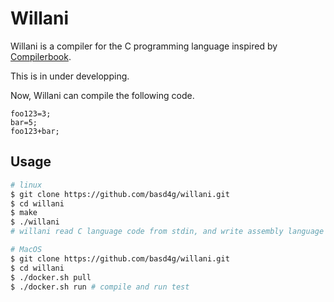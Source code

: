 # Willani

Willani is a compiler for the C programming language inspired by [Compilerbook](https://www.sigbus.info/compilerbook).

This is in under developping.

Now, Willani can compile the following code.

```
foo123=3;
bar=5;
foo123+bar;
```

## Usage

```sh
# linux
$ git clone https://github.com/basd4g/willani.git
$ cd willani
$ make
$ ./willani
# willani read C language code from stdin, and write assembly language code to stdout.

# MacOS
$ git clone https://github.com/basd4g/willani.git
$ cd willani
$ ./docker.sh pull
$ ./docker.sh run # compile and run test
```

